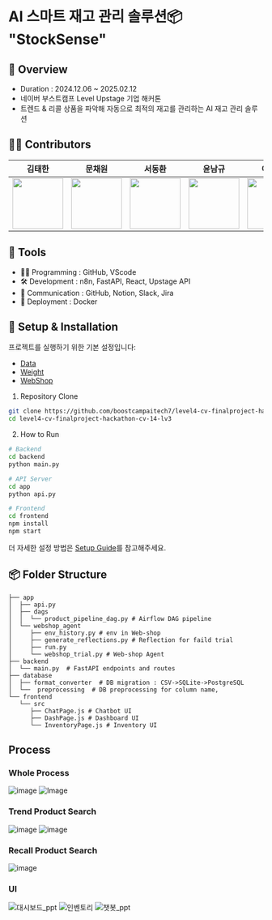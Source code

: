 # AI 스마트 재고 관리 솔루션📦 "StockSense"

## 📖 Overview

- Duration : 2024.12.06 ~ 2025.02.12
- 네이버 부스트캠프 Level Upstage 기업 해커톤
- 트렌드 & 리콜 상품을 파악해 자동으로 최적의 재고를 관리하는 AI 재고 관리 솔루션


## 🧑‍💻 Contributors

|김태한|문채원|서동환|윤남규|이재훈|장지우
|:----:|:----:|:----:|:----:|:----:|:----:|
| [<img src="https://avatars.githubusercontent.com/u/84124094?v=4" alt="" style="width:100px;100px;">](https://github.com/taehan79-kim) <br/> | [<img src="https://github.com/user-attachments/assets/ea61c11c-c577-45bb-ae8e-64dffa192402" alt="" style="width:100px;100px;">](https://github.com/mooniswan) <br/> | [<img src="https://avatars.githubusercontent.com/u/87591965?v=4" alt="" style="width:100px;100px;">](https://github.com/Donghwan127) <br/> | [<img src="https://avatars.githubusercontent.com/u/152387005?v=4" alt="" style="width:100px;100px;">](https://github.com/Namgyu-Youn) <br/> | [<img src="https://github.com/user-attachments/assets/3ed91d99-0ad0-43ee-bb11-0aefc61a0a0e" alt="" style="width:100px;100px;">](https://github.com/syous154) <br/> | [<img src="https://github.com/user-attachments/assets/04f5faa7-05c4-4ecc-87f1-0befb53da70d" alt="" style="width:100px;100px;">](https://github.com/zangzoo) <br/> |

## 🔧 Tools

- 🧑‍💻 Programming : GitHub, VScode
- 🛠️ Development : n8n, FastAPI, React, Upstage API
- 👥 Communication : GitHub, Notion, Slack, Jira
- 🧱 Deployment : Docker

## 🚀 Setup & Installation

프로젝트를 실행하기 위한 기본 설정입니다:

- [Data](https://drive.google.com/file/d/16Dtf-Covz6-_RDhfMEyqVhFL-7yY5aeL/view?usp=drive_link)
- [Weight](https://drive.google.com/file/d/1k9muoQNIuIaRxXhtsa9-kvhXbv9L-elO/view?usp=drive_link)
- [WebShop](https://github.com/princeton-nlp/WebShop)

1. Repository Clone
```bash
git clone https://github.com/boostcampaitech7/level4-cv-finalproject-hackathon-cv-14-lv3.git
cd level4-cv-finalproject-hackathon-cv-14-lv3
```

2. How to Run
```bash
# Backend
cd backend
python main.py

# API Server
cd app
python api.py

# Frontend
cd frontend
npm install
npm start
```

더 자세한 설정 방법은 [Setup Guide](./docs/setup-guide.md)를 참고해주세요.


## 📦 Folder Structure

```
├── app
│  ├── api.py
│  ├── dags
│  │  └── product_pipeline_dag.py # Airflow DAG pipeline
│  └── webshop_agent
│     ├── env_history.py # env in Web-shop
│     ├── generate_reflections.py # Reflection for faild trial
│     ├── run.py
│     └── webshop_trial.py # Web-shop Agent
├── backend
│  └── main.py  # FastAPI endpoints and routes
├── database
│  ├── format_converter  # DB migration : CSV->SQLite->PostgreSQL
│  └──  preprocessing  # DB preprocessing for column name,
└── frontend
   └── src
      ├── ChatPage.js # Chatbot UI
      ├── DashPage.js # Dashboard UI
      └── InventoryPage.js # Inventory UI
```


## Process

### Whole Process
![image](https://github.com/user-attachments/assets/b72a77d6-1195-4c5d-a7d3-4a597587a67f)
![Image](https://github.com/user-attachments/assets/f2c13f73-e9d1-41c0-87e9-f75062537456)

### Trend Product Search
![image](https://github.com/user-attachments/assets/4d595ddb-1c8e-4c20-aa49-abc10ccb021c)
![image](https://github.com/user-attachments/assets/69f8a292-badd-444d-b83f-57eb222c0e48)

### Recall Product Search
![image](https://github.com/user-attachments/assets/0cdf3dd9-e253-4696-ac47-ab6bffe5799e)

### UI
![대시보드_ppt](https://github.com/user-attachments/assets/4d97c0cd-e1aa-4ca1-968c-a0b392e14ab6)
![인벤토리](https://github.com/user-attachments/assets/953f676c-77a4-4d5a-80f2-503e12616636)
![챗봇_ppt](https://github.com/user-attachments/assets/cdbb3b4e-df05-47fc-bad4-d90fd76f3e6b)
